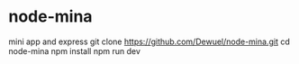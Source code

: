 # node-mina
mini app and express
git clone https://github.com/Dewuel/node-mina.git
cd node-mina
npm install
npm run dev
